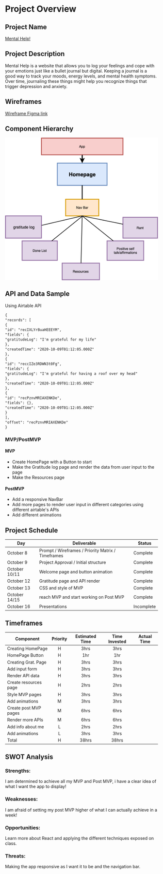 # Project Overview

## Project Name

[Mental Help!](https://mentalhelp.netlify.app/)

## Project Description

Mental Help is a website that allows you to log your feelings and cope with your emotions just like a bullet journal but digital. Keeping a journal is a good way to track your moods, energy levels, and mental health symptoms. Over time, journaling these things might help you recognize things that trigger depression and anxiety.

## Wireframes

[Wireframe Figma link](https://www.figma.com/file/ucVN5TcRE0xTE0eBdLH8Jx/Untitled?node-id=0%3A1)

## Component Hierarchy

![component](Componentp2.png)

## API and Data Sample

Using Airtable API

```
{
"records": [
{
"id": "recIXLYrBuaHEEEYM",
"fields": {
"gratitudeLog": "I'm grateful for my life"
},
"createdTime": "2020-10-09T01:12:05.000Z"
},
{
"id": "reccIZe3RDWN3t0Fg",
"fields": {
"gratitudeLog": "I'm grateful for having a roof over my head"
},
"createdTime": "2020-10-09T01:12:05.000Z"
},
{
"id": "recPznvMRIAXENKDe",
"fields": {},
"createdTime": "2020-10-09T01:12:05.000Z"
}
],
"offset": "recPznvMRIAXENKDe"
}
```

### MVP/PostMVP

#### MVP

- Create HomePage with a Button to start
- Make the Gratitude log page and render the data from user input to the page
- Make the Resources page

#### PostMVP

- Add a responsive NavBar
- Add more pages to render user input in different categories using different airtable's APIs
- Add different animations

## Project Schedule

| Day           | Deliverable                                        | Status     |
| ------------- | -------------------------------------------------- | ---------- |
| October 8     | Prompt / Wireframes / Priority Matrix / Timeframes | Complete   |
| October 9     | Project Approval / Initial structure               | Complete   |
| October 10/11 | Welcome page and button animation                  | Complete   |
| October 12    | Gratitude page and API render                      | Complete   |
| October 13    | CSS and style of MVP                               | Complete   |
| October 14/15 | reach MVP and start working on Post MVP            | Complete   |
| October 16    | Presentations                                      | Incomplete |

## Timeframes

| Component             | Priority | Estimated Time | Time Invested | Actual Time |
| --------------------- | :------: | :------------: | :-----------: | :---------: |
| Creating HomePage     |    H     |      3hrs      |     3hrs      |             |
| HomePage Button       |    H     |      1hr       |      1hr      |             |
| Creating Grat. Page   |    H     |      3hrs      |     3hrs      |             |
| Add input form        |    H     |      3hrs      |     3hrs      |             |
| Render API data       |    H     |      3hrs      |     3hrs      |             |
| Create resources page |    H     |      2hrs      |     2hrs      |             |
| Style MVP pages       |    H     |      3hrs      |     3hrs      |             |
| Add animations        |    M     |      3hrs      |     3hrs      |             |
| Create post MVP pages |    M     |      6hrs      |     6hrs      |             |
| Render more APIs      |    M     |      6hrs      |     6hrs      |             |
| Add info about me     |    L     |      2hrs      |     2hrs      |             |
| Add animations        |    L     |      3hrs      |     3hrs      |             |
| Total                 |    H     |     38hrs      |     38hrs     |             |

## SWOT Analysis

### Strengths:

I am determined to achieve all my MVP and Post MVP, i have a clear idea of what I want the app to display!

### Weaknesses:

I am afraid of setting my post MVP higher of what I can actually achieve in a week!

### Opportunities:

Learn more about React and applying the different techniques exposed on class.

### Threats:

Making the app responsive as I want it to be and the navigation bar.
